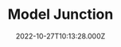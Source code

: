 ---
date: 2022-10-27T10:13:28.000Z
title: Model Junction
latitude: 52.243790933942684
longitude: 0.713068405279013
category: checkin
---